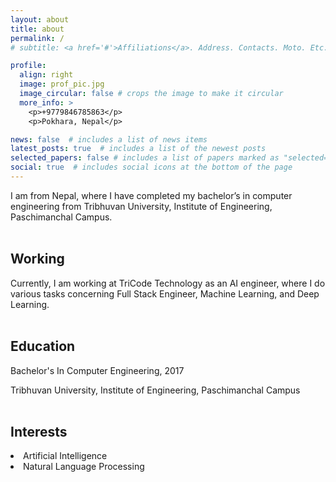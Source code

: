 ```yaml
---
layout: about
title: about
permalink: /
# subtitle: <a href='#'>Affiliations</a>. Address. Contacts. Moto. Etc.

profile:
  align: right
  image: prof_pic.jpg
  image_circular: false # crops the image to make it circular
  more_info: >
    <p>+9779846785863</p>
    <p>Pokhara, Nepal</p>

news: false  # includes a list of news items
latest_posts: true  # includes a list of the newest posts
selected_papers: false # includes a list of papers marked as "selected={true}"
social: true  # includes social icons at the bottom of the page
---
```


I am from Nepal, where I have completed my bachelor’s in computer engineering from Tribhuvan University, Institute of Engineering, Paschimanchal Campus.
<br/><br/> 
## Working
Currently, I am working at TriCode Technology as an AI engineer, where I do various tasks concerning Full Stack Engineer, Machine Learning, and Deep Learning.
<br/><br/> 
## Education
Bachelor's In Computer Engineering, 2017

Tribhuvan University, Institute of Engineering, Paschimanchal Campus
<br/><br/> 
## Interests
<li>Artificial Intelligence</li>
<li>Natural Language Processing</li>
<br/><br/> 

